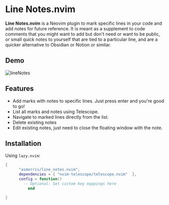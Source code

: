 # Line Notes.nvim

**Line Notes.nvim** is a Neovim plugin to mark specific lines in your code and add notes for future reference. It is meant as a supplement to code comments that you might want to add but don't need or want to be public, or small quick notes to yourself that are tied to a particular line, and are a quicker alternative to Obsidian or Notion or similar.

## Demo
![lineNotes](https://github.com/user-attachments/assets/b361cf26-4d23-4eca-8e10-81a8fcf68954)


## Features

- Add marks with notes to specific lines. Just press enter and you're good to go!
- List all marks and notes using Telescope.
- Navigate to marked lines directly from the list.
- Delete existing notes
- Edit existing notes, just need to close the floating window with the note.

## Installation

Using `lazy.nvim`:

```lua
{
      "asmorris/line_notes.nvim",
      dependencies = { "nvim-telescope/telescope.nvim"  },
      config = function()
        -- Optional: Set custom key mappings here
          end

}
```
